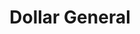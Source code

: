---
title: "Dollar General"
url: /farmington/dollar-general-wildflower-parkway/
shop: variety store
---
